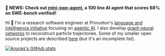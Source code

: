 **📣 NEWS: Check out [mini-swe-agent](https://github.com/SWE-agent/mini-swe-agent/), a 100 line AI agent that scores 68% on SWE-bench verified!** 

Hi 👋 I'm a research software engineer at Princeton's [language and intelligence initiative][pli] focusing on [agentic AI][agents]. I also develop [graph neural networks][gnn-tracking] to reconstruct particle trajectories. 
Some of my smaller open source projects are described [here][website] (but it's an incomplete list).

[![Anurag's GitHub stats](https://github-readme-stats.vercel.app/api?username=klieret&hide_border=false&hide_rank=false&show_icons=true&disable_animations=true&custom_title=Stats&theme=default&count_private=true&include_all_commits=true)](https://github.com/anuraghazra/github-readme-stats)

<!-- other themes: gotham, vue-dark -->

[agents]: https://github.com/princeton-nlp/SWE-agent
[pli]: https://pli.princeton.edu/
[gnn-tracking]: https://github.com/gnn-tracking
[website]: https://lieret.net/opensource/

